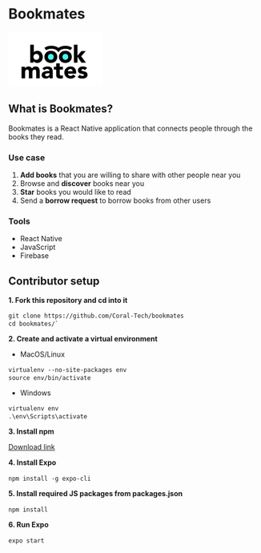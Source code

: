 # Bookmates

![GitHub Logo](/src/img/logo.png)

## What is Bookmates?

Bookmates is a React Native application that connects people through the books they read.

<!-- ## What Problem does Boomates solve?

_Work in Progress_ -->

### Use case

1. **Add books** that you are willing to share with other people near you
2. Browse and **discover** books near you
3. **Star** books you would like to read
4. Send a **borrow request** to borrow books from other users

### Tools

- React Native
- JavaScript
- Firebase

<!-- ### Requirements

_Work in Progress_

### Edge Cases

_Work in Progress_ -->

## Contributor setup

**1. Fork this repository and cd into it**

```
git clone https://github.com/Coral-Tech/bookmates
cd bookmates/`
```

**2. Create and activate a virtual environment**

- MacOS/Linux

```
virtualenv --no-site-packages env
source env/bin/activate
```

- Windows

```
virtualenv env
.\env\Scripts\activate
```

**3. Install npm**

[Download link](https://nodejs.org/en/)

**4. Install Expo**

`npm install -g expo-cli`

**5. Install required JS packages from packages.json**

`npm install`

**6. Run Expo**

`expo start`

